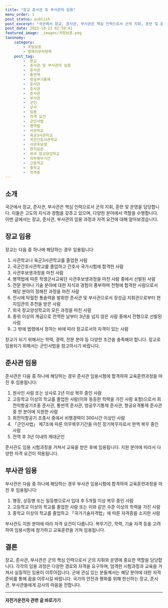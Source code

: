 ```yaml
---
title: "장교 준사관 및 부사관의 임용"
menu_order: 1
post_status: publish
post_excerpt: "국군에서 장교, 준사관, 부사관은 핵심 인력으로서 군의 지휘, 훈련 및 운영을 담당합니다. 이들은 고도의 지식과 경험을 갖추고 있으며, 다양한 분야에서 역할을 수행합니다. 이번 글에서는 장교, 준사관, 부사관의 임용 과정과 자격 요건에 대해 알아보겠습니다."
post_date: 2023-10-21 02:59:41
featured_image: _images/국방보훈.png
taxonomy:
    category:
        - 국방보훈
        - 병역의무자현역
    post_tag:
        -  장교
        -  준사관 및 부사관의 임용
        -  준사관
        -  통번역
        -  방공무기통제
        -  준사관
        -  준사관
        -  준사관
        -  부사관
        -  군인
        -  군사
        -  임용
        -  자격 요건
        -  군인사법
        -  병역법
        -  사관학교
        -  육군3사관학교
        -  국군간호사관학교
        -  사관후보생
        -  현지임관
        -  외국 장교양성학교
        -  의무복무기간
        -  고등학교
        -  중학교
        -  자격증
---
```




## 소개

국군에서 장교, 준사관, 부사관은 핵심 인력으로서 군의 지휘, 훈련 및 운영을 담당합니다. 이들은 고도의 지식과 경험을 갖추고 있으며, 다양한 분야에서 역할을 수행합니다. 이번 글에서는 장교, 준사관, 부사관의 임용 과정과 자격 요건에 대해 알아보겠습니다.

## 장교 임용

장교는 다음 중 하나에 해당하는 경우 임용됩니다:
1. 사관학교나 육군3사관학교를 졸업한 사람
2. 국군간호사관학교를 졸업하고 간호사 국가시험에 합격한 사람
3. 사관후보생과정을 마친 사람
4. 병역법에 따른 학생군사교육단 사관후보생과정을 마친 사람 중에서 선발된 사람
5. 전문 분야나 기술 분야에 대한 지식과 경험이 풍부하며 전형에 합격한 사람으로서 해당 분야의 정해진 과정을 마친 사람
6. 전시에 탁월한 통솔력을 발휘한 준사관 및 부사관으로서 장성급 지휘관으로부터 현지임관의 추천을 받은 사람
7. 외국 장교양성학교의 모든 과정을 마친 사람
8. 중위 이상의 계급으로 전역한 날부터 3년을 넘지 않은 사람 중에서 전형으로 선발된 사람
9. 그 밖에 법령에서 정하는 바에 따라 장교로서의 자격이 있는 사람

장교가 되기 위해서는 학력, 경력, 전문 분야 등 다양한 조건을 충족해야 합니다. 장교로 임용되기 위해서는 군인사법을 참고하시기 바랍니다.

## 준사관 임용

준사관은 다음 중 하나에 해당하는 경우 준사관 임용시험에 합격하여 교육훈련과정을 마친 후 임용됩니다:
1. 원사인 사람 또는 상사로 2년 이상 복무 중인 사람
2. 고등학교 이상의 학교를 졸업한 사람(이와 동등한 학력을 가진 사람 포함)으로서 회전익항공기조종 준사관, 통번역 준사관, 방공무기통제 준사관, 항공요격통제 준사관 중 한 분야에 지원한 사람
3. 회전익항공기 조종사 중에서 비행경력이 300시간 이상인 사람
4. 「군인사법」 제7조에 따른 의무복무기간을 마친 장기복무자로서 현역 복무 중인 사람
5. 전역 후 3년 이내의 제대군인

준사관도 임용 시험과정을 거쳐서 교육을 받은 후에 임용됩니다. 지원 분야에 따라서 다양한 자격 요건이 적용됩니다.

## 부사관 임용

부사관은 다음 중 하나에 해당하는 경우 부사관 임용시험에 합격하여 교육훈련과정을 마친 후 임용됩니다:
1. 병장, 상등병 또는 일등병으로서 입대 후 5개월 이상 복무 중인 사람
2. 고등학교 이상의 학교를 졸업한 사람 또는 이와 같은 수준 이상의 학력을 가진 사람
3. 중학교 이상의 학교를 졸업하고 「국가기술자격법」에 따른 자격증을 소지한 사람

부사관도 지원 분야에 따라 자격 요건이 다릅니다. 복무기간, 학력, 기술 자격 등을 고려하여 임용시험에 참가하고 교육훈련을 거쳐 임용됩니다.

## 결론

장교, 준사관, 부사관은 군의 핵심 인력으로서 군의 지휘와 운영에 중요한 역할을 담당합니다. 각각의 임용 과정은 다양한 경로와 자격을 요구하며, 엄격한 시험과정과 교육을 거쳐서 실질적인 임용이 이루어집니다. 군에 관심 있는 분들께서는 해당 분야에 대한 자격 준비를 통해 꿈을 이루시길 바랍니다. 국가의 안전과 평화를 위해 헌신하는 장교, 준사관, 부사관들에게 감사의 마음을 전합니다.
<!-- wp:separator -->
<hr class="wp-block-separator has-alpha-channel-opacity"/>
<!-- /wp:separator -->

<!-- wp:group {"backgroundColor":"base","layout":{"type":"constrained"}} -->
<div class="wp-block-group has-base-background-color has-background"><!-- wp:paragraph {"align":"center","fontSize":"medium"} -->
<p class="has-text-align-center has-large-font-size"><strong>자전거운전자 관련 글 바로가기</strong></p>
<!-- /wp:paragraph -->


<!-- wp:latest-posts
{"categories":[{"id":1713,"count":19,"description":"","link":"https://uknowlaw.com/category/%ec%9e%90%ec%a0%84%ea%b1%b0%ec%9a%b4%ec%a0%84%ec%9e%90/","name":"자전거운전자","slug":"자전거운전자","taxonomy":"category","parent":0,"meta":[],"_links":{"self":[{"href":"https://uknowlaw.com/wp-json/wp/v2/categories/1713"}],"collection":[{"href":"https://uknowlaw.com/wp-json/wp/v2/categories"}],"about":[{"href":"https://uknowlaw.com/wp-json/wp/v2/taxonomies/category"}],"wp:post_type":[{"href":"https://uknowlaw.com/wp-json/wp/v2/posts?categories=1713"}],"curies":[{"name":"wp","href":"https://api.w.org/{rel}","templated":true}]}}],"postsToShow":100,"excerptLength":28,"postLayout":"grid","columns":2,"featuredImageAlign":"left","featuredImageSizeSlug":"large","fontSize":"small"} /--></div>
<!-- /wp:group -->